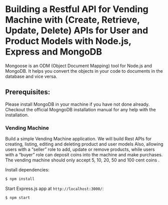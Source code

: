 # Building a Restful API for Vending Machine with (Create, Retrieve, Update, Delete) APIs for User and Product Models with Node.js, Express and MongoDB #

Mongoose is an ODM (Object Document Mapping) tool for Node.js and MongoDB. It helps you convert the objects in your code to documents in the database and vice versa.  

## Prerequisites:  
Please install MongoDB in your machine if you have not done already. Checkout the official MogngoDB installation manual for any help with the installation.


### Vending Machine ###
Build a simple Vending Machine application. We will build Rest APIs for creating, listing, editing and deleting product and user models Also, allowing users with a “seller” role to add, update or remove products, while users with a “buyer” role can deposit coins into the machine and make purchases. The vending machine should only accept 5, 10, 20, 50 and 100 cent coins .  


Install dependencies:

```bash
$ npm install
```

Start  Express.js app at `http://localhost:3000/`:

```bash
$ npm start
```
